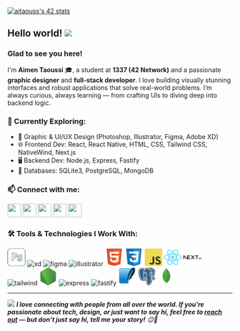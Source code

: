 [![aitaouss's 42 stats](https://badge.mediaplus.ma/greenbinary/aitaouss)](https://github.com/oakoudad/badge42)

<!-- Welcome Message -->
<h2>Hello world! <img src="https://media.giphy.com/media/hvRJCLFzcasrR4ia7z/giphy.gif" width="25px"></h2>

<h3>Glad to see you here!</h3>

<!-- About Me -->
<p>
I'm <b>Aimen Taoussi</b> 🎓, a student at <b>1337 (42 Network)</b> and a passionate <b>graphic designer</b> and <b>full-stack developer</b>. I love building visually stunning interfaces and robust applications that solve real-world problems. I’m always curious, always learning — from crafting UIs to diving deep into backend logic.
</p>

<!-- Personal Stuffs -->
<h3>🧠 Currently Exploring:</h3>

- 🎨 Graphic & UI/UX Design (Photoshop, Illustrator, Figma, Adobe XD)
- 🌐 Frontend Dev: React, React Native, HTML, CSS, Tailwind CSS, NativeWind, Next.js
- 🖥️ Backend Dev: Node.js, Express, Fastify
- 💾 Databases: SQLite3, PostgreSQL, MongoDB

<!-- Contact -->
<h3>📫 Connect with me:</h3>

<p align="left">
  <a href="https://twitter.com/taoussi_aimen" target="_blank"><img src="https://github.com/kmhmubin/kmhmubin/blob/master/assets/twitter.svg" height="30" width="30"/></a>
  <a href="https://www.linkedin.com/in/aimen-taoussi-251684280/" target="_blank"><img src="https://github.com/kmhmubin/kmhmubin/blob/master/assets/linkedin.svg" height="30" width="30"/></a>
  <a href="https://web.facebook.com/Aimeeen.2005/" target="_blank"><img src="https://github.com/kmhmubin/kmhmubin/blob/master/assets/facebook.svg" height="30" width="30"/></a>
  <a href="https://www.instagram.com/aimeeeeenn/" target="_blank"><img src="https://github.com/kmhmubin/kmhmubin/blob/master/assets/instagram.svg" height="30" width="30"/></a>
  <a href="https://linktr.ee/REDX_at" target="_blank"><img src="https://www.vectorlogo.zone/logos/linktree/linktree-icon.svg" height="30" width="30"/></a>
</p>

<!-- Tools & Tech -->
<h3>🛠️ Tools & Technologies I Work With:</h3>

<p align="left">
  <!-- Design Tools -->
  <img src="https://raw.githubusercontent.com/devicons/devicon/master/icons/photoshop/photoshop-line.svg" alt="photoshop" width="40" height="40"/>
  <img src="https://cdn.worldvectorlogo.com/logos/adobe-xd.svg" alt="xd" width="40" height="40"/>
  <img src="https://www.vectorlogo.zone/logos/figma/figma-icon.svg" alt="figma" width="40" height="40"/>
  <img src="https://www.vectorlogo.zone/logos/adobe_illustrator/adobe_illustrator-icon.svg" alt="illustrator" width="40" height="40"/>

  <!-- Frontend -->
  <img src="https://raw.githubusercontent.com/devicons/devicon/master/icons/html5/html5-original.svg" alt="html5" width="40" height="40"/>
  <img src="https://raw.githubusercontent.com/devicons/devicon/master/icons/css3/css3-original.svg" alt="css3" width="40" height="40"/>
  <img src="https://raw.githubusercontent.com/devicons/devicon/master/icons/javascript/javascript-original.svg" alt="javascript" width="40" height="40"/>
  <img src="https://raw.githubusercontent.com/devicons/devicon/master/icons/react/react-original.svg" alt="react" width="40" height="40"/>
  <img src="https://raw.githubusercontent.com/devicons/devicon/master/icons/nextjs/nextjs-original-wordmark.svg" alt="nextjs" width="40" height="40"/>
  <img src="https://www.vectorlogo.zone/logos/tailwindcss/tailwindcss-icon.svg" alt="tailwind" width="40" height="40"/>

  <!-- Backend -->
  <img src="https://raw.githubusercontent.com/devicons/devicon/master/icons/nodejs/nodejs-original.svg" alt="nodejs" width="40" height="40"/>
  <img src="https://cdn.jsdelivr.net/gh/devicons/devicon/icons/express/express-original.svg" alt="express" width="40" height="40"/>
  <img src="https://cdn.jsdelivr.net/gh/devicons/devicon/icons/fastapi/fastapi-original.svg" alt="fastify" width="40" height="40"/>

  <!-- Databases -->
  <img src="https://raw.githubusercontent.com/devicons/devicon/master/icons/sqlite/sqlite-original.svg" alt="sqlite" width="40" height="40"/>
  <img src="https://raw.githubusercontent.com/devicons/devicon/master/icons/postgresql/postgresql-original.svg" alt="postgresql" width="40" height="40"/>
  <img src="https://raw.githubusercontent.com/devicons/devicon/master/icons/mongodb/mongodb-original.svg" alt="mongodb" width="40" height="40"/>
</p>

---

<img src="https://media.giphy.com/media/LnQjpWaON8nhr21vNW/giphy.gif" width="60">  
<em><b>I love connecting with people from all over the world. If you're passionate about tech, design, or just want to say hi, feel free to <a href="https://twitter.com/taoussi_aimen">reach out</a> — but don’t just say hi, tell me your story!</b> 😊💜</em>
